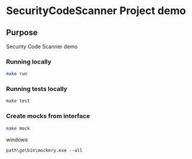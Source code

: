 # SecurityCodeScanner Project demo

## Purpose
Security Code Scanner demo

### Running locally
```bash
make run
```
### Running tests locally
```bash
make test
```
### Create mocks from interface
```bash
make mock
```

windows
```
path\go\bin\mockery.exe --all
```

